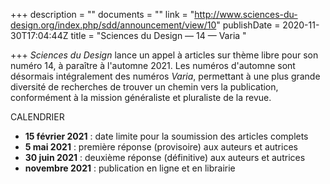 +++
description = ""
documents = ""
link = "http://www.sciences-du-design.org/index.php/sdd/announcement/view/10"
publishDate = 2020-11-30T17:04:44Z
title = "Sciences du Design — 14 — Varia "

+++
_Sciences du Design_ lance un appel à articles sur thème libre pour son numéro 14, à paraître à l'automne 2021. Les numéros d'automne sont désormais intégralement des numéros _Varia_, permettant à une plus grande diversité de recherches de trouver un chemin vers la publication, conformément à la mission généraliste et pluraliste de la revue.

CALENDRIER

* **15 février 2021** : date limite pour la soumission des articles complets
* **5 mai 2021** : première réponse (provisoire) aux auteurs et autrices
* **30 juin 2021** : deuxième réponse (définitive) aux auteurs et autrices
* **novembre 2021** : publication en ligne et en librairie